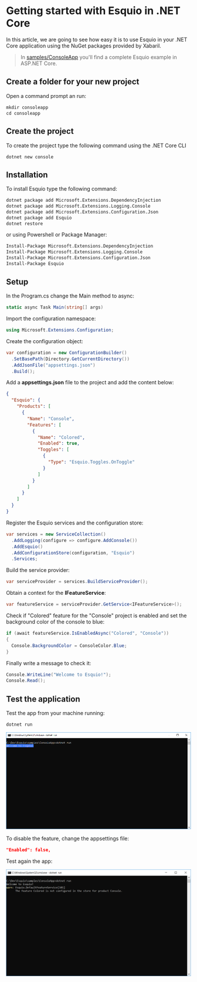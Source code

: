 # Getting started with Esquio in .NET Core

In this article, we are going to see how easy it is to use Esquio in your .NET Core application using the NuGet packages provided by Xabaril.

> In [samples/ConsoleApp](https://github.com/Xabaril/Esquio/tree/master/samples/ConsoleApp) you'll find a complete Esquio example in ASP.NET Core.

## Create a folder for your new project

Open a command prompt an run:

```
mkdir consoleapp
cd consoleapp
```

## Create the project

To create the project type the following command using the .NET Core CLI

```
dotnet new console
```

## Installation

To install Esquio type the following command:

```
dotnet package add Microsoft.Extensions.DependencyInjection
dotnet package add Microsoft.Extensions.Logging.Console
dotnet package add Microsoft.Extensions.Configuration.Json
dotnet package add Esquio
dotnet restore
```

or using Powershell or Package Manager:

```
Install-Package Microsoft.Extensions.DependencyInjection
Install-Package Microsoft.Extensions.Logging.Console
Install-Package Microsoft.Extensions.Configuration.Json
Install-Package Esquio
```

## Setup

In the Program.cs change the Main method to async:

```csharp
static async Task Main(string[] args)
```

Import the configuration namespace:

```csharp
using Microsoft.Extensions.Configuration;
```

Create the configuration object:

```csharp
var configuration = new ConfigurationBuilder()
  .SetBasePath(Directory.GetCurrentDirectory())
  .AddJsonFile("appsettings.json")
  .Build();
```
Add a **appsettings.json** file to the project and add the content below:

```json
{
  "Esquio": {
    "Products": [
      {
        "Name": "Console",
        "Features": [
          {
            "Name": "Colored",
            "Enabled": true,
            "Toggles": [
              {
                "Type": "Esquio.Toggles.OnToggle"
              }
            ]
          }
        ]
      }
    ]
  }
}
```

Register the Esquio services and the configuration store:

```csharp
var services = new ServiceCollection()
  .AddLogging(configure => configure.AddConsole())
  .AddEsquio()
  .AddConfigurationStore(configuration, "Esquio")
  .Services;
```

Build the service provider:

```csharp
var serviceProvider = services.BuildServiceProvider();
```

Obtain a context for the **IFeatureService**:

```csharp
var featureService = serviceProvider.GetService<IFeatureService>();
```

Check if "Colored" feature for the "Console" project is enabled and set the background color of the console to blue:

```csharp
if (await featureService.IsEnabledAsync("Colored", "Console"))
{
  Console.BackgroundColor = ConsoleColor.Blue;
}
```

Finally write a message to check it:

```csharp
Console.WriteLine("Welcome to Esquio!");
Console.Read();
```
## Test the application

Test the app from your machine running:

```
dotnet run
```

![Console App](../images/consoleapp.png)

To disable the feature, change the appsettings file:

```json
"Enabled": false,
```

Test again the app:

![Console App](../images/consoleapp2.png)

